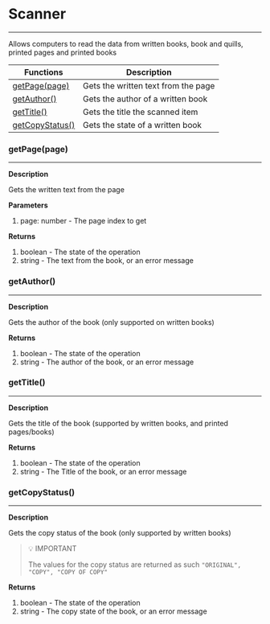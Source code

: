 # Scanner
---

Allows computers to read the data from written books, book and quills, printed pages and printed books

| Functions | Description |
| - | - |
| [getPage(page)](#getpagepage) | Gets the written text from the page |
| [getAuthor()](#getauthor) | Gets the author of a written book |
| [getTitle()](#gettitle) | Gets the title the scanned item |
| [getCopyStatus()](#getcopystatus) | Gets the state of a written book |

### getPage(page)
---
**Description**

Gets the written text from the page

**Parameters**

1. page: number - The page index to get

**Returns**

1. boolean - The state of the operation
2. string - The text from the book, or an error message

### getAuthor()
---
**Description**

Gets the author of the book (only supported on written books)

**Returns**

1. boolean - The state of the operation
2. string - The author of the book, or an error message

### getTitle()
---
**Description**

Gets the title of the book (supported by written books, and printed pages/books)

**Returns**

1. boolean - The state of the operation
2. string - The Title of the book, or an error message

### getCopyStatus()
---
**Description**

Gets the copy status of the book (only supported by written books)

> 💡 IMPORTANT
> 
> The values for the copy status are returned as such `"ORIGINAL", "COPY", "COPY OF COPY"`

**Returns**

1. boolean - The state of the operation
2. string - The copy state of the book, or an error message